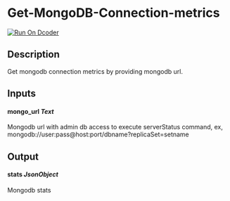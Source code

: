 # Get-MongoDB-Connection-metrics
[![Run On Dcoder](https://static-content.dcoder.tech/dcoder-assets/run-on-dcoder.svg)](https://code.dcoder.tech/files/project/60e840b6c06deda57d792140)

## Description
Get mongodb connection metrics by providing mongodb url.

## Inputs
#### **mongo_url**  *Text*
Mongodb url with admin db access to execute serverStatus command, ex, mongodb://user:pass@host:port/dbname?replicaSet=setname

## Output
#### **stats**  *JsonObject*
Mongodb stats

